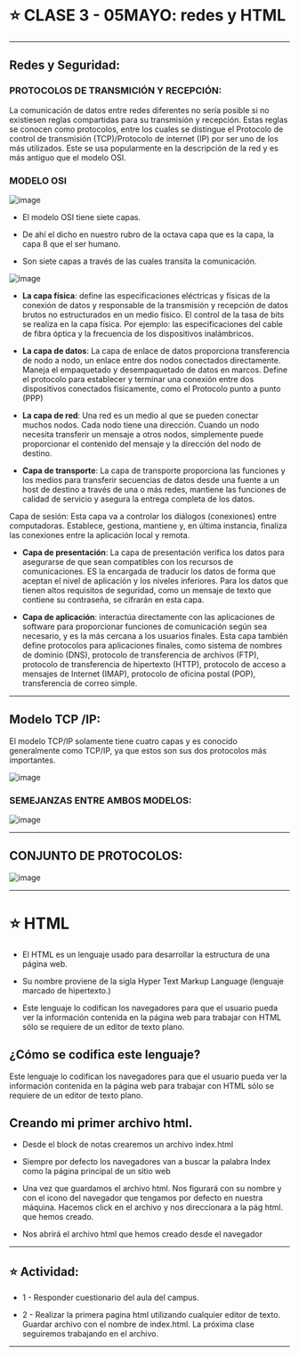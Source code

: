 # :star: CLASE 3 - 05MAYO: redes y HTML

---

## Redes y Seguridad:

### PROTOCOLOS DE TRANSMICIÓN Y RECEPCIÓN:

La comunicación de datos entre redes diferentes no sería posible si no existiesen reglas compartidas para su transmisión y recepción. Estas reglas se conocen como protocolos, entre los cuales se distingue el Protocolo de control de transmisión (TCP)/Protocolo de internet (IP) por ser uno de los más utilizados. Este se usa popularmente en la descripción de la red y es más antiguo que el modelo OSI.

### MODELO OSI

![image](https://user-images.githubusercontent.com/72580574/236587780-7671d66f-aef5-47cd-86d2-96456ff24b55.png)

- El modelo OSI tiene siete capas.

- De ahí el dicho en nuestro rubro de la octava capa que es la capa, la capa 8 que el ser humano.

 - Son siete capas a través de las cuales transita la comunicación.

![image](https://user-images.githubusercontent.com/72580574/236587883-32265a30-4dc9-4ad1-9d56-d4c50f7e5d77.png)


- **La capa física**: define las especificaciones eléctricas y físicas de la conexión de datos y responsable de la transmisión y recepción de datos brutos no estructurados en un medio físico. El control de la tasa de bits se realiza en la capa física. Por ejemplo: las especificaciones del cable de fibra óptica y la frecuencia de los dispositivos inalámbricos.

- **La capa de datos**: La capa de enlace de datos proporciona transferencia de nodo a nodo, un enlace entre dos nodos conectados directamente. Maneja el empaquetado y desempaquetado de datos en marcos. Define el protocolo para establecer y terminar una conexión entre dos dispositivos conectados físicamente, como el Protocolo punto a punto (PPP)

- **La capa de red**: Una red es un medio al que se pueden conectar muchos nodos. Cada nodo tiene una dirección. Cuando un nodo necesita transferir un mensaje a otros nodos, simplemente puede proporcionar el contenido del mensaje y la dirección del nodo de destino.

- **Capa de transporte**: La capa de transporte proporciona las funciones y los medios para transferir secuencias de datos desde una fuente a un host de destino a través de una o más redes, mantiene las funciones de calidad de servicio  y asegura la entrega completa de los datos.

Capa de sesión: Esta capa va a controlar  los diálogos (conexiones) entre computadoras. Establece, gestiona, mantiene y, en última instancia, finaliza las conexiones entre la aplicación local y remota.

- **Capa de presentación**: La capa de presentación verifica los datos para asegurarse de que sean compatibles con los recursos de comunicaciones. ES la encargada de traducir los datos de forma que aceptan el nivel de aplicación y los niveles inferiores. Para los datos que tienen altos requisitos de seguridad, como un mensaje de texto que contiene su contraseña, se cifrarán en esta capa.

- **Capa de aplicación**: interactúa directamente con las aplicaciones de software para proporcionar funciones de comunicación según sea necesario, y es la más cercana a los usuarios finales. Esta capa también define protocolos para aplicaciones finales, como sistema de nombres de dominio (DNS), protocolo de transferencia de archivos (FTP), protocolo de transferencia de hipertexto (HTTP), protocolo de acceso a mensajes de Internet (IMAP), protocolo de oficina postal (POP), transferencia de correo simple.

---

## Modelo TCP /IP:

El modelo TCP/IP solamente tiene cuatro capas y es conocido generalmente como TCP/IP, ya que estos son sus dos protocolos más importantes.

![image](https://user-images.githubusercontent.com/72580574/236587974-11897a47-ecca-4bed-a3d1-f074cc8bc0ca.png)


### SEMEJANZAS ENTRE AMBOS MODELOS:

![image](https://user-images.githubusercontent.com/72580574/236587987-9160fcb3-094e-479f-8fe7-d90ca45ee8a9.png)


---

## CONJUNTO DE PROTOCOLOS:

![image](https://user-images.githubusercontent.com/72580574/236588001-78612249-9584-411d-b470-2fc23be80d95.png)


---

# :star: HTML

- El HTML es un lenguaje usado para desarrollar la estructura de una página web.

- Su nombre proviene de la sigla Hyper Text Markup Language (lenguaje marcado de hipertexto.)

- Este lenguaje lo codifican los navegadores para que el usuario pueda ver la información contenida en la página web para trabajar con HTML sólo se requiere de un editor de texto plano.

## ¿Cómo se codifica este lenguaje?

Este lenguaje lo codifican los navegadores para que el usuario pueda ver la información contenida en la página web para trabajar con HTML sólo se requiere de un editor de texto plano.

## Creando mi primer archivo html.

- Desde el block de notas crearemos un archivo index.html 

- Siempre por defecto los navegadores van a buscar la palabra Index como la página principal de un sitio web

- Una vez que guardamos el archivo html. Nos figurará con su nombre y con el icono del navegador que tengamos por defecto en nuestra máquina. Hacemos click en el archivo y nos direccionara a la pág html. que hemos creado.

- Nos abrirá el archivo html que hemos creado desde el navegador 

---

## :star: Actividad:


- 1 - Responder cuestionario del aula del campus.

- 2 - Realizar la primera pagina html utilizando cualquier editor de texto. Guardar archivo con el nombre de index.html. La próxima clase seguiremos trabajando en el  archivo.

---
